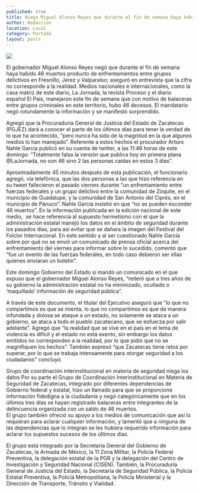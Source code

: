 ```yaml
---
published: true
title: Niega Miguel Alonso Reyes que durante el fin de semana haya habido 46 muertos
author: Redaccion
location: Local
category: Portada
layout: posts
---
```


![](http://i.imgur.com/VwLBfBNm.jpg)

El gobernador Miguel Alonso Reyes negó que durante el fin de semana haya habido 46 muertos producto de enfrentamientos entre grupos delictivos en Fresnillo, Jerez y Valparaíso; aseguró en entrevista que la cifra no corresponde a la realidad.
Medios nacionales e internacionales, como la casa matriz de este diario, La Jornada, la revista Proceso y el diario español El País, manejaron este fin de semana que con motivo de balaceras entre grupos criminales en este territorio, hubo 46 decesos. El mandatario negó rotundamente la información y se manifestó sorprendido.

Agregó que la Procuraduría General de Justicia del Estado de Zacatecas (PGJEZ) dará a conocer el parte de los últimos días para tener la verdad de lo que ha acontecido, “pero nunca ha sido de la magnitud en la que algunos medios lo han manejado”.
Referente a estos hechos el procurador Arturo Nahle García publicó en su cuenta de twitter, a las 11:46 horas de este domingo: “Totalmente falsa la versión que publica hoy en primera plana @LaJornada, no son 46 sino 2 las personas caídas en estos 3 días”.

Aproximadamente 45 minutos después de esta publicación, el funcionario agregó, vía telefónica, que las dos personas a las que hizo referencia en su tweet fallecieron el pasado viernes durante “un enfrentamiento entre fuerzas federales y un grupo delictivo entre la comunidad de Zóquite, en el municipio de Guadalupe, y la comunidad de San Antonio del Ciprés, en el municipio de Pánuco”. Nahle García insistió en que “no se pueden esconder 46 muertos”.
En la información publicada en la edición nacional de este medio,  se hace referencia al supuesto hermetismo con el que la administración estatal manejó los datos en el ámbito de seguridad durante los pasados días, para así evitar que se dañara la imagen del Festival del Folclor Internacional.
En este sentido y al ser cuestionado Nahle García sobre por qué no se envió un comunicado de prensa oficial acerca del enfrentamiento del viernes para informar sobre lo sucedido, comentó que “fue un evento de las fuerzas federales, en todo caso debieron ser ellas quienes enviaran un boletín”.

Este domingo Gobierno del Estado sí mandó un comunicado en el que expuso que el gobernador Miguel Alonso Reyes, “reiteró que a tres años de su gobierno la administración estatal no ha minimizado, ocultado o ‘maquillado’ información de seguridad pública”.

A través de este documento, el titular del Ejecutivo aseguró que “lo que no compartimos es que se mienta, lo que no compartimos es que de manera infundada y dolosa se ataque a un estado, no solamente se ataca a un gobierno, se ataca a todo el pueblo zacatecano, que se esfuerza por salir adelante”.
Agregó que “la realidad que se vive en el país en el tema de violencia es difícil y el estado no está exento, sin embargo los datos emitidos no corresponden a la realidad, por lo que pidió que no se magnifiquen los hechos”.
También expresó “que Zacatecas tiene retos por superar, por lo que se trabaja intensamente para otorgar seguridad a los ciudadanos” concluyó.

Grupo de coordinación interinstitucional en materia de seguridad niega los datos
Por su parte el Grupo de Coordinación Interinstitucional en Materia de Seguridad de Zacatecas, integrado por diferentes dependencias de Gobierno federal y estatal, hizo un llamado para que se proporcione información fidedigna a la ciudadanía y negó categóricamente que en los últimos tres días se hayan registrado balaceras entre integrantes de la delincuencia organizada con un saldo de 46 muertos.   
El grupo también ofreció su apoyo a los medios de comunicación que así lo requieran para aclarar cualquier información, y lamentó que a ninguna de las dependencias que lo integran se les hubiera requerido información para aclarar los supuestos sucesos de los últimos días.

El grupo está integrado por la Secretaría General del Gobierno de Zacatecas, la Armada de México, la 11 Zona Militar, la Policía Federal Preventiva, la delegación estatal de la PGR y la delegación del Centro de Investigación y Seguridad Nacional (CISEN). 
También, la Procuraduría General de Justicia del Estado, la Secretaría de Seguridad Pública, la Policía Estatal Preventiva, la Policía Metropolitana, la Policía Ministerial y la Dirección de Transporte, Tránsito y Vialidad.
